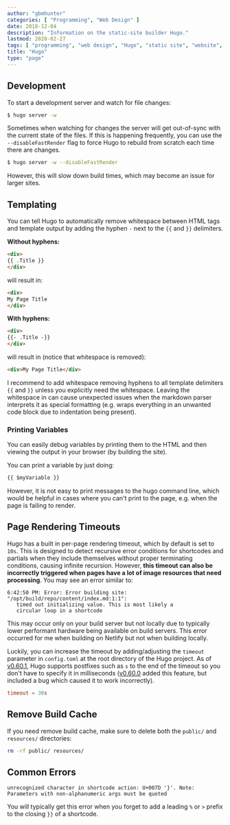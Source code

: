 ```yaml
---
author: "gbmhunter"
categories: [ "Programming", "Web Design" ]
date: 2018-12-04
description: "Information on the static-site builder Hugo."
lastmod: 2020-02-27
tags: [ "programming", "web design", "Hugo", "static site", "website", "go", "software", "server", "templating", "errors" ]
title: "Hugo"
type: "page"
---
```


## Development

To start a development server and watch for file changes:

```sh
$ hugo server -w
```

Sometimes when watching for changes the server will get out-of-sync with the current state of the files. If this is happening frequently, you can use the `--disableFastRender` flag to force Hugo to rebuild from scratch each time there are changes.

```sh
$ hugo server -w --disableFastRender
```

However, this will slow down build times, which may become an issue for larger sites.

## Templating

You can tell Hugo to automatically remove whitespace between HTML tags and template output by adding the hyphen `-` next to the `{{` and `}}` delimiters.

**Without hyphens:**

```html
<div>
{{ .Title }}
</div>
```

will result in:

```html
<div>
My Page Title
</div>
```

**With hyphens:**

```html
<div>
{{- .Title -}}
</div>
```

will result in (notice that whitespace is removed):

```html
<div>My Page Title</div>
```

I recommend to add whitespace removing hyphens to all template delimiters `{{` and `}}` unless you explicitly need the whitespace. Leaving the whitespace in can cause unexpected issues when the markdown parser interprets it as special formatting (e.g. wraps everything in an unwanted code block due to indentation being present).

### Printing Variables

You can easily debug variables by printing them to the HTML and then viewing the output in your browser (by building the site).

You can print a variable by just doing:

```html
{{ $myVariable }}
```

However, it is not easy to print messages to the hugo command line, which would be helpful in cases where you can't print to the page, e.g. when the page is failing to render.

## Page Rendering Timeouts

Hugo has a built in per-page rendering timeout, which by default is set to `10s`. This is designed to detect recursive error conditions for shortcodes and partials when they include themselves without proper terminating conditions, causing infinite recursion. However, **this timeout can also be incorrectly triggered when pages have a lot of image resources that need processing**. You may see an error similar to:

```text
6:42:50 PM: Error: Error building site: "/opt/build/repo/content/index.md:1:1":
   timed out initializing value. This is most likely a 
   circular loop in a shortcode
```

This may occur only on your build server but not locally due to typically lower performant hardware being available on build servers. This error occurred for me when building on Netlify but not when building locally.

Luckily, you can increase the timeout by adding/adjusting the `timeout` parameter in `config.toml` at the root directory of the Hugo project. As of [v0.60.1](https://github.com/gohugoio/hugo/releases/tag/v0.60.1), Hugo supports postfixes such as `s` to the end of the timeout so you don't have to specify it in milliseconds ([v0.60.0](https://github.com/gohugoio/hugo/releases/tag/v0.60.0) added this feature, but included a bug which caused it to work incorrectly).

```toml
timeout = 30s
```

## Remove Build Cache

If you need remove build cache, make sure to delete both the `public/` and `resources/` directories:

```bash
rm -rf public/ resources/
```

## Common Errors

```text
unrecognized character in shortcode action: U+007D '}'. Note: Parameters with non-alphanumeric args must be quoted
```

You will typically get this error when you forget to add a leading `%` or `>` prefix to the closing `}}` of a shortcode.
